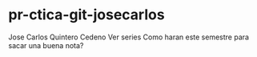 # pr-ctica-git-josecarlos
Jose Carlos Quintero Cedeno
Ver series
Como haran este semestre para sacar una buena nota?
